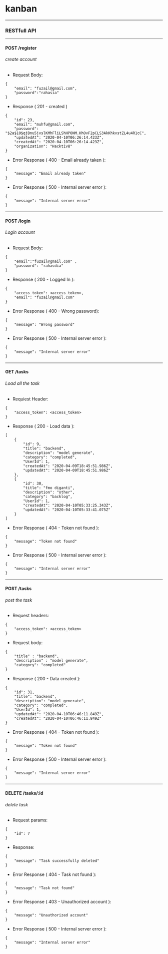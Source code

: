 # kanban

---
### RESTfull API

---
#### POST /register
###### create account
- Request Body:
```
{
	"email": "fuzail@gmail.com",
	"password":"rahasia"
}
```

- Response ( 201 - created )
```
{
    "id": 23,
    "email": "muhfu@gmail.com",
    "password": "$2a$10$qjBnu5jvslKMhFliLShHPONM.HhOvF2pCLS3AkKhkvstZL4u4R1cC",
    "updatedAt": "2020-04-10T06:26:14.423Z",
    "createdAt": "2020-04-10T06:26:14.423Z",
    "organization": "Hacktiv8"
}
```

- Error Response ( 400 - Email already taken ):
```
{
    "message": "Email already taken"
}
```

- Error Response ( 500 - Internal server error ):
```
{
    "message": "Internal server error"
}
```

---
#### POST /login
###### Login account
- Request Body:
```
{
	"email":"fuzail@gmail.com" ,
	"password": "rahasdia"
}
```

- Response ( 200 - Logged In ):
```
{
    "access_token": <access_token>,
    "email": "fuzail@gmail.com"
}
```

- Error Response ( 400 - Wrong password):
```
{
    "message": "Wrong password"
}
```

- Error Response ( 500 - Internal server error ):
```
{
    "message": "Internal server error"
}
```

---
#### GET /tasks
###### Load all the task
- Requiest Header:
```
{
    "access_token": <access_token>
}
```

- Response ( 200 - Load data ):
```
[
    {
        "id": 9,
        "title": "backend",
        "description": "model generate",
        "category": "completed",
        "UserId": 1,
        "createdAt": "2020-04-09T18:45:51.986Z",
        "updatedAt": "2020-04-09T18:45:51.986Z"
    },
    {
        "id": 30,
        "title": "fmo diganti",
        "description": "other",
        "category": "backlog",
        "UserId": 1,
        "createdAt": "2020-04-10T05:33:25.343Z",
        "updatedAt": "2020-04-10T05:33:41.075Z"
    }
]
```

- Error Response ( 404 - Token not found ):
```
{
    "message": "Token not found"
}
```

- Error Response ( 500 - Internal server error ):
```
{
    "message": "Internal server error"
}
```

---
#### POST /tasks
###### post the task
- Request headers:
```
{
    "access_token": <access_token>
}
```

- Request body:
```
{
	"title" : "backend",
	"description" : "model generate",
	"category": "completed"
}
```

- Response ( 200 - Data created ):
```
{
    "id": 31,
    "title": "backend",
    "description": "model generate",
    "category": "completed",
    "UserId": 1,
    "updatedAt": "2020-04-10T06:46:11.849Z",
    "createdAt": "2020-04-10T06:46:11.849Z"
}
```

- Error Response ( 404 - Token not found ):
```
{
    "message": "Token not found"
}
```

- Error Response ( 500 - Internal server error ):
```
{
    "message": "Internal server error"
}
```

---
#### DELETE /tasks/:id
###### delete task
- Request params:
```
{
    "id": 7
}
```

- Response:
```
{
    "message": "Task successfully deleted"
}
```

- Error Response ( 404 - Task not found ):
```
{
    "message": "Task not found"
}
```

- Error Response ( 403 - Unauthorized account ):
```
{
    "message": "Unauthorized account"
}
```

- Error Response ( 500 - Internal server error ):
```
{
    "message": "Internal server error"
}
```




